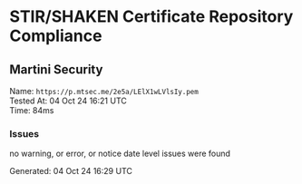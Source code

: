 # STIR/SHAKEN Certificate Repository Compliance

## Martini Security

Name: `https://p.mtsec.me/2e5a/LElX1wLVlsIy.pem`\
Tested At: 04 Oct 24 16:21 UTC\
Time: 84ms

### Issues

no warning, or error, or notice date level issues were found

Generated: 04 Oct 24 16:29 UTC